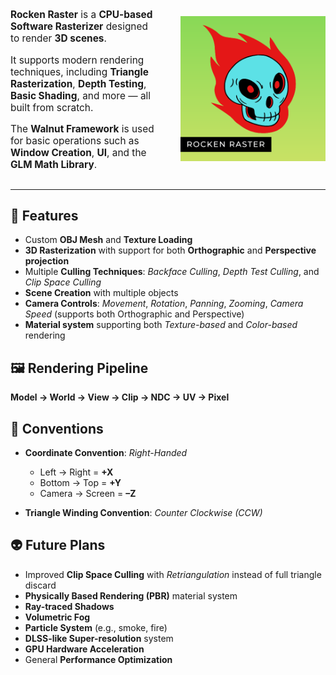 <div style="display: flex; align-items: center; justify-content: space-between; gap: 40px;">

  <div style="flex: 1; font-size: 1.1em;">
    <p><strong>Rocken Raster</strong> is a <strong>CPU-based Software Rasterizer</strong> designed to render <strong>3D scenes</strong>.</p>
    <p>It supports modern rendering techniques, including <strong>Triangle Rasterization</strong>, <strong>Depth Testing</strong>, <strong>Basic Shading</strong>, and more — all built from scratch.</p>
    <p>The <strong>Walnut Framework</strong> is used for basic operations such as <strong>Window Creation</strong>, <strong>UI</strong>, and the <strong>GLM Math Library</strong>.</p>
  </div>

  <div style="flex: 1; text-align: right;">
    <img src="Assets/logo.png" alt="Rocken Raster Logo" style="max-width: 100%; height: auto;" />
  </div>

</div>


---

## 🐉 Features

- Custom **OBJ Mesh** and **Texture Loading**  
- **3D Rasterization** with support for both **Orthographic** and **Perspective projection**  
- Multiple **Culling Techniques**: *Backface Culling*, *Depth Test Culling*, and *Clip Space Culling*  
- **Scene Creation** with multiple objects  
- **Camera Controls**: *Movement*, *Rotation*, *Panning*, *Zooming*, *Camera Speed* (supports both Orthographic and Perspective)  
- **Material system** supporting both *Texture-based* and *Color-based* rendering

## 🖼️ Rendering Pipeline

**Model → World → View → Clip → NDC → UV → Pixel**

## 🧭 Conventions

- **Coordinate Convention**: *Right-Handed*  
   - Left → Right = **+X**  
   - Bottom → Top = **+Y**  
   - Camera → Screen = **–Z**  

- **Triangle Winding Convention**: *Counter Clockwise (CCW)*

## 👽 Future Plans

- Improved **Clip Space Culling** with *Retriangulation* instead of full triangle discard  
- **Physically Based Rendering (PBR)** material system  
- **Ray-traced Shadows**  
- **Volumetric Fog**  
- **Particle System** (e.g., smoke, fire)  
- **DLSS-like Super-resolution** system  
- **GPU Hardware Acceleration**  
- General **Performance Optimization**
